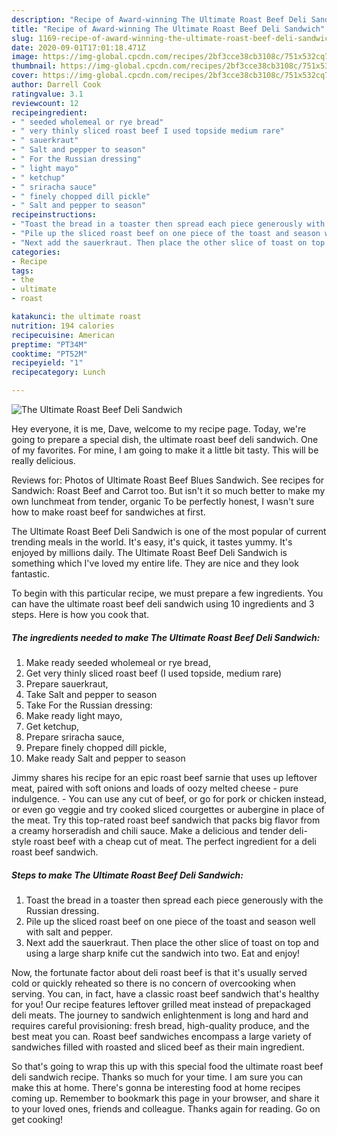 ```yaml
---
description: "Recipe of Award-winning The Ultimate Roast Beef Deli Sandwich"
title: "Recipe of Award-winning The Ultimate Roast Beef Deli Sandwich"
slug: 1169-recipe-of-award-winning-the-ultimate-roast-beef-deli-sandwich
date: 2020-09-01T17:01:18.471Z
image: https://img-global.cpcdn.com/recipes/2bf3cce38cb3108c/751x532cq70/the-ultimate-roast-beef-deli-sandwich-recipe-main-photo.jpg
thumbnail: https://img-global.cpcdn.com/recipes/2bf3cce38cb3108c/751x532cq70/the-ultimate-roast-beef-deli-sandwich-recipe-main-photo.jpg
cover: https://img-global.cpcdn.com/recipes/2bf3cce38cb3108c/751x532cq70/the-ultimate-roast-beef-deli-sandwich-recipe-main-photo.jpg
author: Darrell Cook
ratingvalue: 3.1
reviewcount: 12
recipeingredient:
- " seeded wholemeal or rye bread"
- " very thinly sliced roast beef I used topside medium rare"
- " sauerkraut"
- " Salt and pepper to season"
- " For the Russian dressing"
- " light mayo"
- " ketchup"
- " sriracha sauce"
- " finely chopped dill pickle"
- " Salt and pepper to season"
recipeinstructions:
- "Toast the bread in a toaster then spread each piece generously with the Russian dressing."
- "Pile up the sliced roast beef on one piece of the toast and season well with salt and pepper."
- "Next add the sauerkraut. Then place the other slice of toast on top and using a large sharp knife cut the sandwich into two. Eat and enjoy!"
categories:
- Recipe
tags:
- the
- ultimate
- roast

katakunci: the ultimate roast 
nutrition: 194 calories
recipecuisine: American
preptime: "PT34M"
cooktime: "PT52M"
recipeyield: "1"
recipecategory: Lunch

---
```



![The Ultimate Roast Beef Deli Sandwich](https://img-global.cpcdn.com/recipes/2bf3cce38cb3108c/751x532cq70/the-ultimate-roast-beef-deli-sandwich-recipe-main-photo.jpg)

Hey everyone, it is me, Dave, welcome to my recipe page. Today, we're going to prepare a special dish, the ultimate roast beef deli sandwich. One of my favorites. For mine, I am going to make it a little bit tasty. This will be really delicious.

Reviews for: Photos of Ultimate Roast Beef Blues Sandwich. See recipes for Sandwich: Roast Beef and Carrot too. But isn&#39;t it so much better to make my own lunchmeat from tender, organic To be perfectly honest, I wasn&#39;t sure how to make roast beef for sandwiches at first.

The Ultimate Roast Beef Deli Sandwich is one of the most popular of current trending meals in the world. It's easy, it's quick, it tastes yummy. It's enjoyed by millions daily. The Ultimate Roast Beef Deli Sandwich is something which I've loved my entire life. They are nice and they look fantastic.


To begin with this particular recipe, we must prepare a few ingredients. You can have the ultimate roast beef deli sandwich using 10 ingredients and 3 steps. Here is how you cook that.

<!--inarticleads1-->

##### The ingredients needed to make The Ultimate Roast Beef Deli Sandwich:

1. Make ready  seeded wholemeal or rye bread,
1. Get  very thinly sliced roast beef (I used topside, medium rare)
1. Prepare  sauerkraut,
1. Take  Salt and pepper to season
1. Take  For the Russian dressing:
1. Make ready  light mayo,
1. Get  ketchup,
1. Prepare  sriracha sauce,
1. Prepare  finely chopped dill pickle,
1. Make ready  Salt and pepper to season


Jimmy shares his recipe for an epic roast beef sarnie that uses up leftover meat, paired with soft onions and loads of oozy melted cheese - pure indulgence. - You can use any cut of beef, or go for pork or chicken instead, or even go veggie and try cooked sliced courgettes or aubergine in place of the meat. Try this top-rated roast beef sandwich that packs big flavor from a creamy horseradish and chili sauce. Make a delicious and tender deli-style roast beef with a cheap cut of meat. The perfect ingredient for a deli roast beef sandwich. 

<!--inarticleads2-->

##### Steps to make The Ultimate Roast Beef Deli Sandwich:

1. Toast the bread in a toaster then spread each piece generously with the Russian dressing.
1. Pile up the sliced roast beef on one piece of the toast and season well with salt and pepper.
1. Next add the sauerkraut. Then place the other slice of toast on top and using a large sharp knife cut the sandwich into two. Eat and enjoy!


Now, the fortunate factor about deli roast beef is that it&#39;s usually served cold or quickly reheated so there is no concern of overcooking when serving. You can, in fact, have a classic roast beef sandwich that&#39;s healthy for you! Our recipe features leftover grilled meat instead of prepackaged deli meats. The journey to sandwich enlightenment is long and hard and requires careful provisioning: fresh bread, high-quality produce, and the best meat you can. Roast beef sandwiches encompass a large variety of sandwiches filled with roasted and sliced beef as their main ingredient. 

So that's going to wrap this up with this special food the ultimate roast beef deli sandwich recipe. Thanks so much for your time. I am sure you can make this at home. There's gonna be interesting food at home recipes coming up. Remember to bookmark this page in your browser, and share it to your loved ones, friends and colleague. Thanks again for reading. Go on get cooking!
